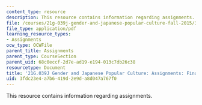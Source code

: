 ```yaml
---
content_type: resource
description: This resource contains information regarding assignments.
file: /courses/21g-039j-gender-and-japanese-popular-culture-fall-2015/3fdc23e4a7b6419d2e9da8d047a767f0_MIT21G_039JF15_Final.pdf
file_type: application/pdf
learning_resource_types:
- Assignments
ocw_type: OCWFile
parent_title: Assignments
parent_type: CourseSection
parent_uid: 68c0eccf-2d7e-ad19-e194-013c7db26c38
resourcetype: Document
title: '21G.039J Gender and Japanese Popular Culture: Assignments: Final Project'
uid: 3fdc23e4-a7b6-419d-2e9d-a8d047a767f0
---
```

This resource contains information regarding assignments.

